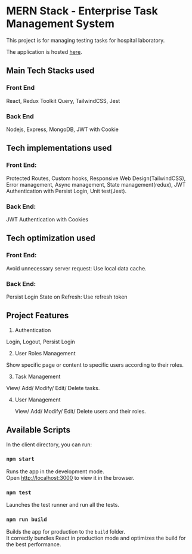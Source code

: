 # MERN Stack - Enterprise Task Management System

This project is for managing testing tasks for hospital laboratory.

The application is hosted [here](https://search-hacker-news.herokuapp.com).



## Main Tech Stacks used

### Front End

React, Redux Toolkit Query, TailwindCSS, Jest

### Back End

Nodejs, Express, MongoDB, JWT with Cookie



## Tech implementations used

### Front End:

Protected Routes, Custom hooks, Responsive Web Design(TailwindCSS),  Error management, Async management, State management(redux), JWT Authentication with Persist Login, Unit test(Jest).

### Back End:

JWT Authentication with Cookies



## Tech optimization used

### Front End:

Avoid unnecessary server request:  Use local data cache.

### Back End:

Persist Login State on Refresh: Use refresh token



## Project Features

1.  Authentication

   Login, Logout, Persist Login 

2.  User Roles Management

   Show specific page or content to specific users according to their roles.

3.  Task Management 

   View/ Add/ Modify/ Edit/ Delete tasks.

4.  User Management

    View/ Add/ Modify/ Edit/ Delete users and their roles.

    

    

    





## Available Scripts

In the client directory, you can run:

### `npm start`

Runs the app in the development mode.<br>
Open [http://localhost:3000](http://localhost:3000) to view it in the browser.

### `npm test`

Launches the test runner and run all the tests.<br>

### `npm run build`

Builds the app for production to the `build` folder.<br>
It correctly bundles React in production mode and optimizes the build for the best performance.

